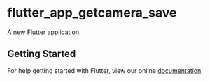 # flutter_app_getcamera_save

A new Flutter application.

## Getting Started

For help getting started with Flutter, view our online
[documentation](https://flutter.io/).

